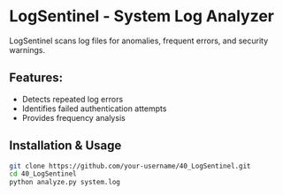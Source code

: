 # LogSentinel - System Log Analyzer  

LogSentinel scans log files for anomalies, frequent errors, and security warnings.

## Features:
- Detects repeated log errors  
- Identifies failed authentication attempts  
- Provides frequency analysis  

## Installation & Usage  
```bash
git clone https://github.com/your-username/40_LogSentinel.git  
cd 40_LogSentinel  
python analyze.py system.log  
